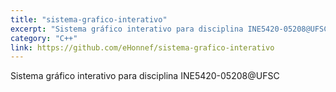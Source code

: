 ```yaml
---
title: "sistema-grafico-interativo"
excerpt: "Sistema gráfico interativo para disciplina INE5420-05208@UFSC"
category: "C++"
link: https://github.com/eHonnef/sistema-grafico-interativo
---
```


Sistema gráfico interativo para disciplina INE5420-05208@UFSC

